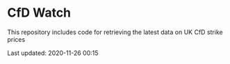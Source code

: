 # CfD Watch

This repository includes code for retrieving the latest data on UK CfD strike prices

Last updated: 2020-11-26 00:15
